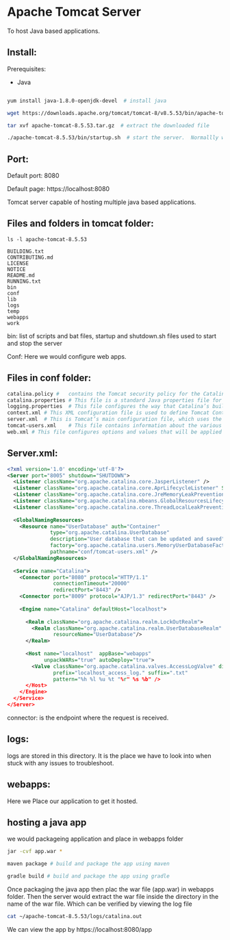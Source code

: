 # Apache Tomcat Server

To host Java based applications.

## Install:

Prerequisites:

* Java

```bash

yum install java-1.8.0-openjdk-devel  # install java

wget https://downloads.apache.org/tomcat/tomcat-8/v8.5.53/bin/apache-tomcat-8.5.53.tar.gz # instal apache tomcat serveer

tar xvf apache-tomcat-8.5.53.tar.gz  # extract the downloaded file

./apache-tomcat-8.5.53/bin/startup.sh  # start the server.  Normallly we would start the tomcat server differently that we would  create a user and configure the tomcat as service.

```

## Port:

Default port: 8080

Default page: https://localhost:8080

Tomcat server capable of hosting multiple java based applications.

## Files and folders in tomcat folder:


```
ls -l apache-tomcat-8.5.53

BUILDING.txt
CONTRIBUTING.md
LICENSE
NOTICE
README.md
RUNNING.txt
bin
conf
lib
logs
temp
webapps
work
```

bin:  list of scripts and bat files, startup and shutdown.sh files used to start and stop the server

Conf: Here we would configure web apps. 

## Files in conf folder:

```bash
catalina.policy #	contains the Tomcat security policy for the Catalina java class, expressed in standard Security Policy syntax, as defined in the JEE specification. This is Tomcat’s core security policy, and includes permissions definitions for system code, web applications, and Catalina itself.
catalina.properties	# This file is a standard Java properties file for the Catalina class. It contains information such as security package lists and class loader paths. This file can also contains some String cache settings, that we might edit when tuning our server for best Tomcat performance.
logging.properties	# This file configures the way that Catalina’s built-in logging functions, including things such as threshold and log location. Note that all the entries in this log refer to JULI, the modified commons-logging implementation that Tomcat automatically uses in place of your JDK’s logging implementation.
context.xml	# This XML configuration file is used to define Tomcat Context information that will be loaded for every web application running on a given instance of Tomcat. In general, you should configure your Context information elsewhere, but there are a few entries in this file that can be uncommented to alter the way that Tomcat handles session persistence and Comet connections.
server.xml	# This is Tomcat’s main configuration file, which uses the hierarchical syntax specified in the Java Servlet specification to configure Catalina’s initial state, as well as define the order in which Tomcat boots and builds its various components. This file is quite complex, but comprehensive documentation is available on the Apache website.
tomcat-users.xml	# This file contains information about the various users, passwords, and user roles on a given Tomcat server, as well as information about trusted Realms (JNDI, JDBC, etc.) where this data can be accessed.
web.xml	# This file configures options and values that will be applied to all applications loaded into a given instance of Tomcat, including servlet definitions such as buffer sizes, debugging levels, Jasper options like classpath, MIME types, and default welcome files for directories that do not have their own “index” files. Although you can technically configure options for specific web applications in this file, this will require you to restart your entire server to propagate these changes, so it is not recommended.
```

## Server.xml:

```xml
<?xml version='1.0' encoding='utf-8'?>
<Server port="8005" shutdown="SHUTDOWN">
  <Listener className="org.apache.catalina.core.JasperListener" />
  <Listener className="org.apache.catalina.core.AprLifecycleListener" SSLEngine="on" />
  <Listener className="org.apache.catalina.core.JreMemoryLeakPreventionListener" />
  <Listener className="org.apache.catalina.mbeans.GlobalResourcesLifecycleListener" />
  <Listener className="org.apache.catalina.core.ThreadLocalLeakPreventionListener" />
  
  <GlobalNamingResources>
    <Resource name="UserDatabase" auth="Container"
              type="org.apache.catalina.UserDatabase"
              description="User database that can be updated and saved"
              factory="org.apache.catalina.users.MemoryUserDatabaseFactory"
              pathname="conf/tomcat-users.xml" />
  </GlobalNamingResources>
  
  <Service name="Catalina">
    <Connector port="8080" protocol="HTTP/1.1"
               connectionTimeout="20000"
               redirectPort="8443" />
    <Connector port="8009" protocol="AJP/1.3" redirectPort="8443" />
  
    <Engine name="Catalina" defaultHost="localhost">
  
      <Realm className="org.apache.catalina.realm.LockOutRealm">
        <Realm className="org.apache.catalina.realm.UserDatabaseRealm"
               resourceName="UserDatabase"/>
      </Realm>
  
      <Host name="localhost"  appBase="webapps"
            unpackWARs="true" autoDeploy="true">
        <Valve className="org.apache.catalina.valves.AccessLogValve" directory="logs"
               prefix="localhost_access_log." suffix=".txt"
               pattern="%h %l %u %t "%r" %s %b" />
      </Host>
    </Engine>
  </Service>
</Server>
```

connector: is the endpoint where the request is received.


## logs:

logs are stored in this directory.  It is the place we have to look into when stuck with any issues to troubleshoot.

## webapps:

Here we Place our application to get it hosted.


## hosting a java app

we would packageing application and place in webapps folder

```bash
jar -cvf app.war *

maven package # build and package the app using maven

gradle build # build and package the app using gradle
```

Once packaging the java app then plac the war file (app.war) in webapps folder.  Then the server would extract the war file inside the directory in the name of the war file.  Which can be verified by viewing the log file

```bash
cat ~/apache-tomcat-8.5.53/logs/catalina.out
```

We can view the app by https://localhost:8080/app


